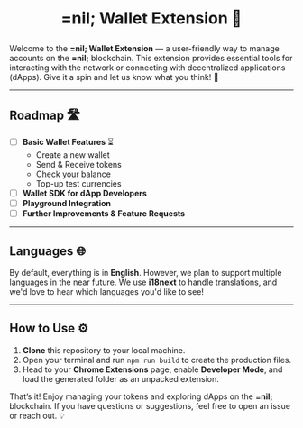 # <p align="center">=nil; Wallet Extension 🔐</p>

Welcome to the **=nil; Wallet Extension** — a user-friendly way to manage accounts on the **=nil;** blockchain. This extension provides essential tools for interacting with the network or connecting with decentralized applications (dApps). Give it a spin and let us know what you think! 🚀

---

## Roadmap 🛣️

- [ ] **Basic Wallet Features** ⏳
    - Create a new wallet
    - Send & Receive tokens
    - Check your balance
    - Top-up test currencies
- [ ] **Wallet SDK for dApp Developers**
- [ ] **Playground Integration**
- [ ] **Further Improvements & Feature Requests**

---

## Languages 🌐

By default, everything is in **English**. However, we plan to support multiple languages in the near future. We use **i18next** to handle translations, and we'd love to hear which languages you'd like to see!

---

## How to Use ⚙️

1. **Clone** this repository to your local machine.
2. Open your terminal and run `npm run build` to create the production files.
3. Head to your **Chrome Extensions** page, enable **Developer Mode**, and load the generated folder as an unpacked extension.

That’s it! Enjoy managing your tokens and exploring dApps on the **=nil;** blockchain. If you have questions or suggestions, feel free to open an issue or reach out. 💡
